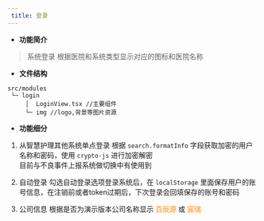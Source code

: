 ```yaml
---
 title: 登录
---   
```

- **功能简介**
> 系统登录 根据医院和系统类型显示对应的图标和医院名称
  
- **文件结构**
```
src/modules
 └─ login
     │  LoginView.tsx //主要组件
     └─ img //logo,背景等图片资源
```
  
- **功能细分**
1. 从智慧护理其他系统单点登录
根据 `search.formatInfo` 字段获取加密的用户名称和密码，使用 `crypto-js` 进行加密解密  
目前与不良事件上报系统做切换中有使用到
  
2. 自动登录
勾选自动登录选项登录系统后，在 `localStorage` 里面保存用户的账号信息，在注销前或者token过期后，下次登录会回填保存的账号和密码
3. 公司信息
根据是否为演示版本公司名称显示 <font color=darkorange>百辰源</font> 或 <font color=darkorange>宸瑞</font>






